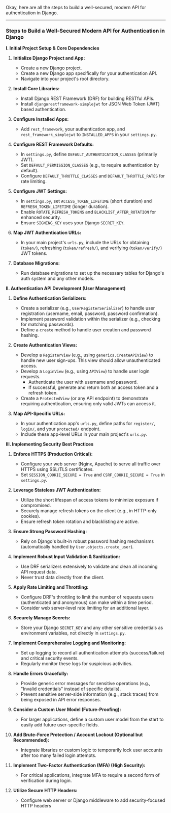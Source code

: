 Okay, here are all the steps to build a well-secured, modern API for authentication in Django.

---

### Steps to Build a Well-Secured Modern API for Authentication in Django

**I. Initial Project Setup & Core Dependencies**

1.  **Initialize Django Project and App:**
    * Create a new Django project.
    * Create a new Django app specifically for your authentication API.
    * Navigate into your project's root directory.

2.  **Install Core Libraries:**
    * Install Django REST Framework (DRF) for building RESTful APIs.
    * Install `djangorestframework-simplejwt` for JSON Web Token (JWT) based authentication.

3.  **Configure Installed Apps:**
    * Add `rest_framework`, your authentication app, and `rest_framework_simplejwt` to `INSTALLED_APPS` in your `settings.py`.

4.  **Configure REST Framework Defaults:**
    * In `settings.py`, define `DEFAULT_AUTHENTICATION_CLASSES` (primarily JWT).
    * Set `DEFAULT_PERMISSION_CLASSES` (e.g., to require authentication by default).
    * Configure `DEFAULT_THROTTLE_CLASSES` and `DEFAULT_THROTTLE_RATES` for rate limiting.

5.  **Configure JWT Settings:**
    * In `settings.py`, set `ACCESS_TOKEN_LIFETIME` (short duration) and `REFRESH_TOKEN_LIFETIME` (longer duration).
    * Enable `ROTATE_REFRESH_TOKENS` and `BLACKLIST_AFTER_ROTATION` for enhanced security.
    * Ensure `SIGNING_KEY` uses your Django `SECRET_KEY`.

6.  **Map JWT Authentication URLs:**
    * In your main project's `urls.py`, include the URLs for obtaining (`token/`), refreshing (`token/refresh/`), and verifying (`token/verify/`) JWT tokens.

7.  **Database Migrations:**
    * Run database migrations to set up the necessary tables for Django's auth system and any other models.

**II. Authentication API Development (User Management)**

1.  **Define Authentication Serializers:**
    * Create a serializer (e.g., `UserRegisterSerializer`) to handle user registration (username, email, password, password confirmation).
    * Implement password validation within the serializer (e.g., checking for matching passwords).
    * Define a `create` method to handle user creation and password hashing.

2.  **Create Authentication Views:**
    * Develop a `RegisterView` (e.g., using `generics.CreateAPIView`) to handle new user sign-ups. This view should allow unauthenticated access.
    * Develop a `LoginView` (e.g., using `APIView`) to handle user login requests.
        * Authenticate the user with username and password.
        * If successful, generate and return both an access token and a refresh token.
    * Create a `ProtectedView` (or any API endpoint) to demonstrate requiring authentication, ensuring only valid JWTs can access it.

3.  **Map API-Specific URLs:**
    * In your authentication app's `urls.py`, define paths for `register/`, `login/`, and your `protected/` endpoint.
    * Include these app-level URLs in your main project's `urls.py`.

**III. Implementing Security Best Practices**

1.  **Enforce HTTPS (Production Critical):**
    * Configure your web server (Nginx, Apache) to serve all traffic over HTTPS using SSL/TLS certificates.
    * Set `SESSION_COOKIE_SECURE = True` and `CSRF_COOKIE_SECURE = True` in `settings.py`.

2.  **Leverage Stateless JWT Authentication:**
    * Utilize the short lifespan of access tokens to minimize exposure if compromised.
    * Securely manage refresh tokens on the client (e.g., in HTTP-only cookies).
    * Ensure refresh token rotation and blacklisting are active.

3.  **Ensure Strong Password Hashing:**
    * Rely on Django's built-in robust password hashing mechanisms (automatically handled by `User.objects.create_user`).

4.  **Implement Robust Input Validation & Sanitization:**
    * Use DRF serializers extensively to validate and clean all incoming API request data.
    * Never trust data directly from the client.

5.  **Apply Rate Limiting and Throttling:**
    * Configure DRF's throttling to limit the number of requests users (authenticated and anonymous) can make within a time period.
    * Consider web server-level rate limiting for an additional layer.

6.  **Securely Manage Secrets:**
    * Store your Django `SECRET_KEY` and any other sensitive credentials as environment variables, not directly in `settings.py`.

8.  **Implement Comprehensive Logging and Monitoring:**
    * Set up logging to record all authentication attempts (success/failure) and critical security events.
    * Regularly monitor these logs for suspicious activities.

9.  **Handle Errors Gracefully:**
    * Provide generic error messages for sensitive operations (e.g., "Invalid credentials" instead of specific details).
    * Prevent sensitive server-side information (e.g., stack traces) from being exposed in API error responses.

10. **Consider a Custom User Model (Future-Proofing):**
    * For larger applications, define a custom user model from the start to easily add future user-specific fields.

11. **Add Brute-Force Protection / Account Lockout (Optional but Recommended):**
    * Integrate libraries or custom logic to temporarily lock user accounts after too many failed login attempts.

12. **Implement Two-Factor Authentication (MFA) (High Security):**
    * For critical applications, integrate MFA to require a second form of verification during login.

13. **Utilize Secure HTTP Headers:**
    * Configure web server or Django middleware to add security-focused HTTP headers
